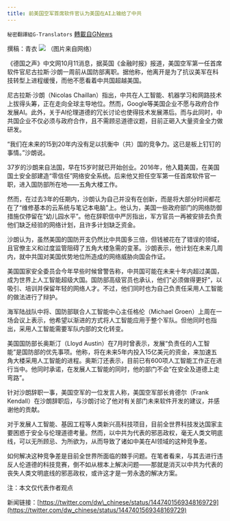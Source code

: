 ```yaml
---
title: 前美国空军首席软件官认为美国在AI上输给了中共
---
```

`秘密翻譯組G-Translators` [轉載自GNews](https://gnews.org/zh-hans/1586796/)

撰稿：青衣
![](https://assets.gnews.org/wp-content/uploads/2021/10/图片1-32.png)
（图片来自网络）

《德国之声》中文网10月11消息，据英国《金融时报》报道，美国空军第一任首席软件官尼古拉斯·沙朗一周前从国防部离职。据他称，他离开是为了抗议美军在科技转型上进程缓慢，而他不愿看着中共国超越美国。

尼古拉斯·沙朗（Nicolas Chaillan）指出，中共在人工智能、机器学习和网路技术上拔得头筹，正在走向全球主导地位。然而，Google等美国企业不愿与政府合作发展AI。此外，关于AI伦理道德的冗长讨论也使得技术发展滞后。而与此同时，中共国企业不仅必须与政府合作，且不需顾忌道德议题，目前正砸入大量资金全力做研发。

“我们在未来的15到20年内没有足以抗衡中（共）国的竞争力。这已是板上钉钉的事情。”沙朗说。

37岁的沙朗来自法国，早在15岁时就已开始创业。2016年，他入籍美国，在美国国土安全部建造“零信任”网络安全系统。后来他又担任空军第一任首席软件官一职，进入国防部所在地——五角大楼工作。

然而，在过去3年的任期内，沙朗认为自己并没有在创新，而是将大部分时间都花在了“维修基本的云系统与笔记本电脑”上。他认为，美国一些政府部门的网络防御措施仅停留在“幼儿园水平”。他在辞职信中严厉指出，军方官员一再被安排去负责他们缺乏经验的网络计划，且许多计划缺乏资金。

沙朗认为，虽然美国的国防开支仍然比中共国多三倍，但钱被花在了错误的领域，且官僚主义和过度监管阻碍了五角大楼急需的变革。沙朗表示，他计划在未来几周内，就中共国对美国优势地位所造成的网络威胁向国会作证。

美国国家安全委员会今年早些时候曾警告称，中共国可能在未来十年内超过美国，成为世界上人工智能超级大国。国防部高级官员也承认，他们“必须做得更好”，以吸引、培训并保留年轻的网络人才。不过，他们同时也为自己负责任采用人工智能的做法进行了辩护。

海军陆战队中将、国防部联合人工智能中心主任格伦（Michael Groen）上周在一场会议上表示，他希望以渐进的方式将人工智能应用于整个军队。但他同时也指出，采用人工智能需要军队内部的文化转变。

美国国防部长奥斯汀（Lloyd Austin）在7月时曾表示，发展“负责任的人工智能”是国防部的优先事项。他称，将在未来5年内投入15亿美元的资金，来加速五角大楼采用人工智能的进程。奥斯汀还表示，目前已有600项人工智能工作正在进行当中。他同时承诺，在发展人工智能的同时，他的部门不会“在安全及道德上走弯路”。

针对沙朗辞职一事，美国空军的一位发言人称，美国空军部长肯德尔（Frank Kendall）在沙朗辞职后，与沙朗讨论了他对有关部门未来软件开发的建议，并感谢他的贡献。

对于发展人工智能、基因工程等人类新兴高科技项目，目前全世界科技发达国家主要困惑于安全与伦理道德考量。然而，以中共为代表的邪恶政权，毫无人类文明底线，可以无所顾忌、为所欲为，从而导致了诸如中美在AI领域的这种竞争差。

如何解决这种竞争差是目前全世界所面临的棘手问题。在笔者看来，与其去进行违反人伦道德的科技竞赛，倒不如从根本上解决问题——那就是消灭以中共为代表的丧失人类文明底线的邪恶政权，或许这才是一劳永逸的解决方案。

注：本文仅代表作者观点

新闻链接：[https://twitter.com/dw\_chinese/status/1447401569348169729](https://twitter.com/dw_chinese/status/1447401569348169729)
